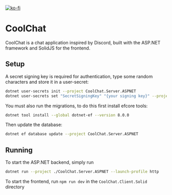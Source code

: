 [![ko-fi](https://ko-fi.com/img/githubbutton_sm.svg)](https://ko-fi.com/N4N7LH6KJ)

# CoolChat

CoolChat is a chat application inspired by Discord, built with the ASP.NET framework and SolidJS for the frontend.

<!-- ## Quick Setup & Run

Run this in Git Bash:

```bash
chmod +x run && ./run
``` -->

## Setup

A secret signing key is required for authentication, type some random characters
and store it in a user-secret:

```bash
dotnet user-secrets init --project CoolChat.Server.ASPNET
dotnet user-secrets set "SecretSigningKey" "{your signing key}" --project CoolChat.Server.ASPNET
```

You must also run the migrations, to do this first install efcore tools:

```bash
dotnet tool install --global dotnet-ef --version 8.0.0
```

Then update the database:

```bash
dotnet ef database update --project CoolChat.Server.ASPNET
```

## Running

To start the ASP.NET backend, simply run

```bash
dotnet run --project ./CoolChat.Server.ASPNET --launch-profile http
```

To start the frontend, run `npm run dev` in the `CoolChat.Client.Solid` directory
